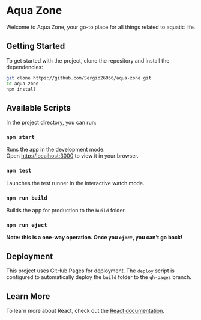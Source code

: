 # Aqua Zone

Welcome to Aqua Zone, your go-to place for all things related to aquatic life.

## Getting Started

To get started with the project, clone the repository and install the dependencies:

```bash
git clone https://github.com/Sergio26956/aqua-zone.git
cd aqua-zone
npm install
```

## Available Scripts

In the project directory, you can run:

### `npm start`

Runs the app in the development mode.\
Open [http://localhost:3000](http://localhost:3000) to view it in your browser.

### `npm test`

Launches the test runner in the interactive watch mode.

### `npm run build`

Builds the app for production to the `build` folder.

### `npm run eject`

**Note: this is a one-way operation. Once you `eject`, you can’t go back!**

## Deployment

This project uses GitHub Pages for deployment. The `deploy` script is configured to automatically deploy the `build` folder to the `gh-pages` branch.

## Learn More

To learn more about React, check out the [React documentation](https://reactjs.org/).
